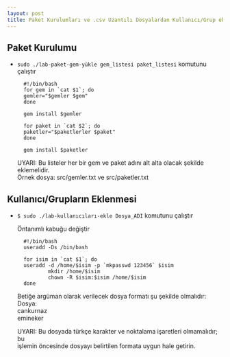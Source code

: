 ```yaml
---
layout: post
title: Paket Kurulumları ve .csv Uzantılı Dosyalardan Kullanıcı/Grup ekleme
---
```


## Paket Kurulumu

- `sudo ./lab-paket-gem-yükle gem_listesi paket_listesi` komutunu çalıştır

        #!/bin/bash
        for gem in `cat $1`; do
        gemler="$gemler $gem"
        done

        gem install $gemler

        for paket in `cat $2`; do
        paketler="$paketlerler $paket"
        done

        gem install $paketler

   UYARI: Bu listeler her bir gem ve paket adını alt alta olacak şekilde eklemelidir.  
   Örnek dosya: src/gemler.txt ve src/paketler.txt  

## Kullanıcı/Grupların Eklenmesi

- `$ sudo ./lab-kullanıcıları-ekle Dosya_ADI` komutunu çalıştır

  Öntanımlı kabuğu değiştir  

        #!/bin/bash
        useradd -Ds /bin/bash

        for isim in `cat $1`; do
        useradd -d /home/$isim -p `mkpasswd 123456` $isim
                mkdir /home/$isim
                chown -R $isim:$isim /home/$isim
        done

  Betiğe argüman olarak verilecek dosya formatı şu şekilde olmalıdır:  
  Dosya:  
  cankurnaz  
  emineker  

  UYARI: Bu dosyada türkçe karakter ve noktalama işaretleri olmamalıdır; bu  
  işlemin öncesinde dosyayı belirtilen formata uygun hale getirin.

